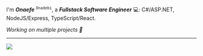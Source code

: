 I'm _**Onaefe**_ <sup>`Onadebi`</sup>, a _**Fullstack Software Engineer**_ 💻: C#/ASP.NET, NodeJS/Express, TypeScript/React.

_Working on multiple projects 🚧_ <!--<a href="https://courserunway.com" target="_blank">CourseRunway.com</a><br/>
Occasionally experimenting on my playground at <a href="https://onaxsys.com" target="_blank">onaxsys.com</a> -->

---

<div style="width:100%; margin:auto; ">
  <!--
  <img height="170" align="left" src="https://github-readme-stats.vercel.app/api?username=onadebi&count_private=true&include_all_commits=true"/>
  -->
  <img src="https://github-readme-stats.vercel.app/api/top-langs/?username=onadebi&layout=compact" />
</div>
<!---
onadebi/onadebi is a ✨ special ✨ repository because its `README.md` (this file) appears on your GitHub profile.
You can click the Preview link to take a look at your changes.
--->
